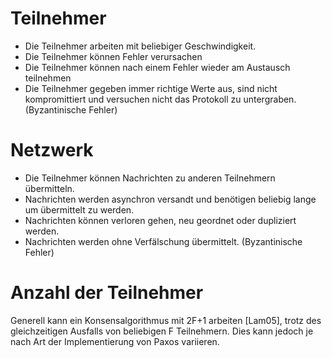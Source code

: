 # Teilnehmer
* Die Teilnehmer arbeiten mit beliebiger Geschwindigkeit.
* Die Teilnehmer können Fehler verursachen
* Die Teilnehmer können nach einem Fehler wieder am Austausch teilnehmen
* Die Teilnehmer gegeben immer richtige Werte aus, sind nicht kompromittiert und versuchen nicht das Protokoll zu untergraben. (Byzantinische Fehler)

# Netzwerk
* Die Teilnehmer können Nachrichten zu anderen Teilnehmern übermitteln.
* Nachrichten werden asynchron versandt und benötigen beliebig lange um übermittelt zu werden.
* Nachrichten können verloren gehen, neu geordnet oder dupliziert werden.
* Nachrichten werden ohne Verfälschung übermittelt. (Byzantinische Fehler)

# Anzahl der Teilnehmer
Generell kann ein Konsensalgorithmus mit 2F+1 arbeiten [Lam05], trotz des gleichzeitigen Ausfalls von beliebigen F Teilnehmern. Dies kann jedoch je nach Art der Implementierung von Paxos variieren.